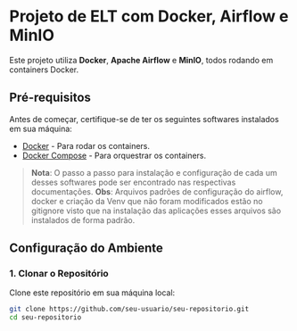 # Projeto de ELT com Docker, Airflow e MinIO

Este projeto utiliza **Docker**, **Apache Airflow** e **MinIO**, todos rodando em containers Docker.

## Pré-requisitos

Antes de começar, certifique-se de ter os seguintes softwares instalados em sua máquina:

- [Docker](https://docs.docker.com/get-docker/) - Para rodar os containers.
- [Docker Compose](https://docs.docker.com/compose/install/) - Para orquestrar os containers.

> **Nota**: O passo a passo para instalação e configuração de cada um desses softwares pode ser encontrado nas respectivas documentações.
> **Obs**: Arquivos padrões de configuração do airflow, docker e criação da Venv que não foram modificados estão no gitignore visto que na instalação das aplicações esses arquivos são instalados de forma padrão.

## Configuração do Ambiente

### 1. Clonar o Repositório

Clone este repositório em sua máquina local:

```bash
git clone https://github.com/seu-usuario/seu-repositorio.git
cd seu-repositorio
